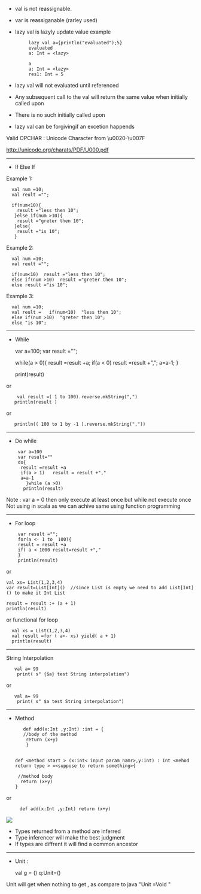 - val is not reassignable.
- var is reassiganable (rarley used)
- lazy val is lazyly update value example 

           lazy val a={println("evaluated");5}
           evaluated
           a: Int = <lazy>
           
           a
           a: Int = <lazy>
           res1: Int = 5

- lazy val will not evaluated until referenced 
- Any subsequent call to the val will return the same value when initially called upon
- There is no such initially called upon 
- lazy val can  be forgivingif an excetion happends 


Valid OPCHAR : Unicode Character from \u0020-\u007F

http://unicode.org/charats/PDF/U000.pdf


---------------------------------------------------

- If Else If

Example 1:

      val num =10;
      val reult ="";

      if(num<10){
        result ="less then 10";
       }else if(num >10){
        result ="greter then 10";
       }else{
        result ="is 10";
       }


Example 2:

      val num =10;
      val reult ="";

      if(num<10)  result ="less then 10";
      else if(num >10)  result ="greter then 10";
      else result ="is 10";
      

Example 3:

      val num =10;
      val reult =   if(num<10)  "less then 10";
      else if(num >10)  "greter then 10";
      else "is 10";

--------------------------------------------------------------------
- While 

     var a=100;
     var result ="";

     while(a > 0){
     result =result +a;
     if(a < 0) result =result +",";
     a=a-1;
     }

    print(result)

or 


        val result =( 1 to 100).reverse.mkString(",")
       println(result )

or 

       println(( 100 to 1 by -1 ).reverse.mkString(","))
      

-------------------------------------------------

- Do while 


       var a=100
       var result=""
       do{
        result =result +a
        if(a > 1)   result = result +","
        a=a-1
          }while (a >0)
         println(result)


Note : var a = 0 then only execute at least once but while not execute once
Not using in scala as we can achive same using function programming

-------------------------------------------------
- For loop

       var result ="";
       for(a <- 1 to  100){
       result = result +a
       if( a < 1000 result=result +","
       }
       println(result)

or 

    val xs= List(1,2,3,4)
    var result=List[Int]()  //since List is empty we need to add List[Int]() to make it Int List

    result = result :+ (a + 1)
    println(result)

or functional for loop

      val xs = List(1,2,3,4)
      val result =for ( a<- xs) yield( a + 1)
      println(result)

-------------------------------------------------------

String Interpolation

       val a= 99
        print( s" {$a} test String interpolation")


or 

       val a= 99
        print( s" $a test String interpolation")



--------------------------------------------------------

- Method

         def add(x:Int ,y:Int) :int = {
         //body of the method
          return (x+y)
          }

      
      def <method start > (x:int< input param namr>,y:Int) : Int <mehod return type > =<suppose to return something>{
       
       //method body
        return (x+y)
      }


or 

         def add(x:Int ,y:Int) return (x+y) 




![](https://3.bp.blogspot.com/-g5jr3Rdgd_s/WevrAA3vueI/AAAAAAAAADI/usKPAH3ba_ohr3lHZnoYo2sW0O_5oY6wwCLcBGAs/s640/Capture.PNG)


- Types returned from a method are inferred
- Type inferencer will make the best judgment
- If types are diffrent it will find a common ancestor

------------------------------------------------------------------------------

- Unit :  

     val g = ()
     q:Unit=()

Unit will get when nothing to get , as compare to java  "Unit =Void " 
